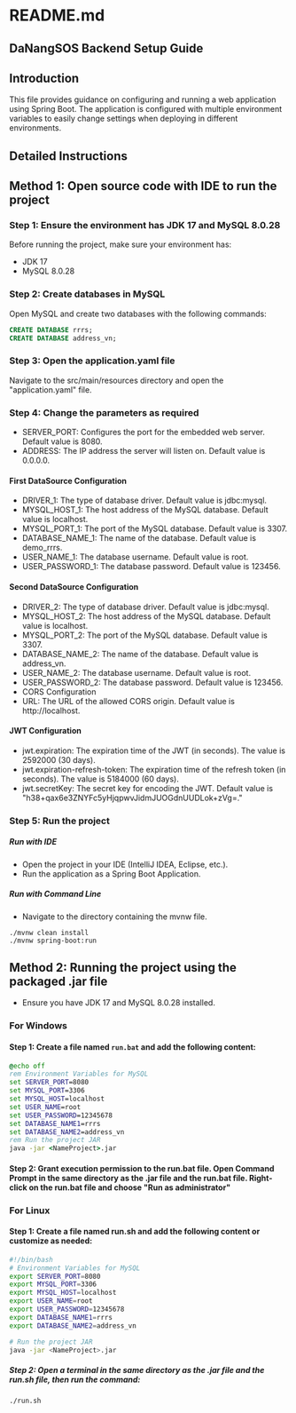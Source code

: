 
# README.md
## DaNangSOS Backend Setup Guide
## Introduction
This file provides guidance on configuring and running a web application using Spring Boot. The application is configured with multiple environment variables to easily change settings when deploying in different environments.

## Detailed Instructions

## Method 1: Open source code with IDE to run the project

### Step 1: Ensure the environment has JDK 17 and MySQL 8.0.28
Before running the project, make sure your environment has:
- JDK 17
- MySQL 8.0.28

### Step 2: Create databases in MySQL
Open MySQL and create two databases with the following commands:
```sql
CREATE DATABASE rrrs;
CREATE DATABASE address_vn;
```
### Step 3: Open the application.yaml file
Navigate to the src/main/resources directory and open the "application.yaml" file.
### Step 4: Change the parameters as required
- SERVER_PORT: Configures the port for the embedded web server. Default value is 8080.
- ADDRESS: The IP address the server will listen on. Default value is 0.0.0.0.
#### First DataSource Configuration
+ DRIVER_1: The type of database driver. Default value is jdbc:mysql.
+ MYSQL_HOST_1: The host address of the MySQL database. Default value is localhost.
+ MYSQL_PORT_1: The port of the MySQL database. Default value is 3307.
+ DATABASE_NAME_1: The name of the database. Default value is demo_rrrs.
+ USER_NAME_1: The database username. Default value is root.
+ USER_PASSWORD_1: The database password. Default value is 123456.
#### Second DataSource Configuration
+ DRIVER_2: The type of database driver. Default value is jdbc:mysql.
+ MYSQL_HOST_2: The host address of the MySQL database. Default value is localhost.
+ MYSQL_PORT_2: The port of the MySQL database. Default value is 3307.
+ DATABASE_NAME_2: The name of the database. Default value is address_vn.
+ USER_NAME_2: The database username. Default value is root.
+ USER_PASSWORD_2: The database password. Default value is 123456.
+ CORS Configuration
+ URL: The URL of the allowed CORS origin. Default value is http://localhost.
#### JWT Configuration
+ jwt.expiration: The expiration time of the JWT (in seconds). The value is 2592000 (30 days).
+ jwt.expiration-refresh-token: The expiration time of the refresh token (in seconds). The value is 5184000 (60 days).
+ jwt.secretKey: The secret key for encoding the JWT. Default value is "h38+qax6e3ZNYFc5yHjqpwvJidmJUOGdnUUDLok+zVg=."
### Step 5: Run the project
##### Run with IDE
+ Open the project in your IDE (IntelliJ IDEA, Eclipse, etc.).
+ Run the application as a Spring Boot Application.
##### Run with Command Line
+ Navigate to the directory containing the mvnw file.
```
./mvnw clean install
./mvnw spring-boot:run
```
## Method 2: Running the project using the packaged <NameProject>.jar file

- Ensure you have JDK 17 and MySQL 8.0.28 installed.

### For Windows
#### Step 1: Create a file named `run.bat` and add the following content:
```bat
@echo off
rem Environment Variables for MySQL
set SERVER_PORT=8080
set MYSQL_PORT=3306
set MYSQL_HOST=localhost
set USER_NAME=root
set USER_PASSWORD=12345678
set DATABASE_NAME1=rrrs
set DATABASE_NAME2=address_vn
rem Run the project JAR
java -jar <NameProject>.jar
```
#### Step 2: Grant execution permission to the run.bat file. Open Command Prompt in the same directory as the .jar file and the run.bat file. Right-click on the run.bat file and choose "Run as administrator"
### For Linux
#### Step 1: Create a file named run.sh and add the following content or customize as needed:
```sh
#!/bin/bash
# Environment Variables for MySQL
export SERVER_PORT=8080
export MYSQL_PORT=3306
export MYSQL_HOST=localhost
export USER_NAME=root
export USER_PASSWORD=12345678
export DATABASE_NAME1=rrrs
export DATABASE_NAME2=address_vn

# Run the project JAR
java -jar <NameProject>.jar
```
##### Step 2: Open a terminal in the same directory as the .jar file and the run.sh file, then run the command:
```sh
./run.sh
```

